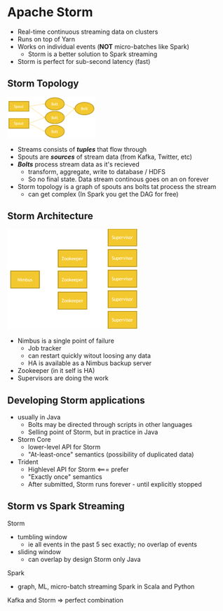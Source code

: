 # Apache Storm

- Real-time continuous streaming data on clusters
- Runs on top of Yarn
- Works on individual events (**NOT** micro-batches like Spark)
  - Storm is a better solution to Spark streaming
- Storm is perfect for sub-second latency (fast)

## Storm Topology

<img src="../images/StormSpoutBolt.png" width="200">

- Streams consists of ___tuples___ that flow through
- Spouts are ___sources___  of stream data (from Kafka, Twitter, etc)
- ___Bolts___ process stream data as it's recieved
  - transform, aggregate, write to database / HDFS
  - So no final state. Data stream continous goes on an on forever
- Storm topology is a graph of spouts ans bolts tat process the stream
  - can get complex (In Spark you get the DAG for free)

## Storm Architecture

<img src="../images/StormArchitecture.png" width="300">

- Nimbus is a single point of failure
  - Job tracker
  - can restart quickly witout loosing any data
  - HA is available as a Nimbus backup server
- Zookeeper (in it self is HA)
- Supervisors are doing the work

## Developing Storm applications

- usually in Java
  - Bolts may be directed through scripts in other languages
  - Selling point of Storm, but in practice in Java
- Storm Core
  - lower-level API for Storm
  - "At-least-once" semantics (possibility of duplicated data)
- Trident
  - Highlevel API for Storm   <=== prefer
  - "Exactly once" semantics
  - After submitted, Storm runs forever - until explicitly stopped
  
## Storm vs Spark Streaming

Storm 
- tumbling window
  -  ie all events in the past 5 sec exactly; no overlap of events
- sliding window
  - can overlap by design
  Storm only Java

Spark
  - graph, ML, micro-batch streaming
  Spark in Scala and Python
  
Kafka and Storm => perfect combination
